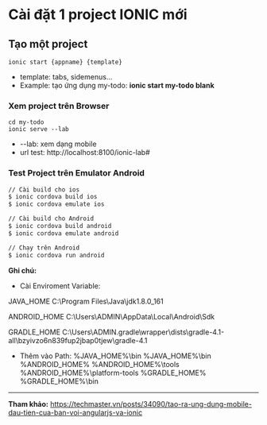# Cài đặt 1 project IONIC mới

## Tạo một project

```base
ionic start {appname} {template}
```

* template: tabs, sidemenus...
* Example: tạo ứng dụng my-todo: **ionic start my-todo blank**

### Xem project trên Browser

```base
cd my-todo
ionic serve --lab
```

* --lab: xem dạng mobile
* url test: http://localhost:8100/ionic-lab#

### Test Project trên Emulator Android

```cmd
// Cài build cho ios
$ ionic cordova build ios
$ ionic cordova emulate ios

// Cài build cho Android
$ ionic cordova build android
$ ionic cordova emulate android

// Chạy trên Android
$ ionic cordova run android
```

**Ghi chú:**
* Cài Enviroment Variable:

JAVA_HOME
C:\Program Files\Java\jdk1.8.0_161

ANDROID_HOME
C:\Users\ADMIN\AppData\Local\Android\Sdk

GRADLE_HOME
C:\Users\ADMIN\.gradle\wrapper\dists\gradle-4.1-all\bzyivzo6n839fup2jbap0tjew\gradle-4.1

* Thêm vào Path: 
%JAVA_HOME%\bin
%JAVA_HOME%\bin
%ANDROID_HOME%
%ANDROID_HOME%\tools
%ANDROID_HOME%\platform-tools
%GRADLE_HOME%
%GRADLE_HOME%\bin


***
**Tham khảo:**
https://techmaster.vn/posts/34090/tao-ra-ung-dung-mobile-dau-tien-cua-ban-voi-angularjs-va-ionic